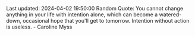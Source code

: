 Last updated: 2024-04-02 19:50:00
Random Quote: You cannot change anything in your life with intention alone, which can become a watered-down, occasional hope that you'll get to tomorrow. Intention without action is useless. - Caroline Myss